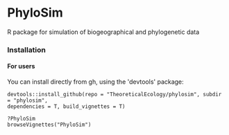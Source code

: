 # PhyloSim
R package for simulation of biogeographical and phylogenetic data 

### Installation 


#### For users

You can install directly from gh, using the 'devtools' package:

```{r}
devtools::install_github(repo = "TheoreticalEcology/phylosim", subdir = "phylosim", 
dependencies = T, build_vignettes = T)

?PhyloSim
browseVignettes("PhyloSim")
```


